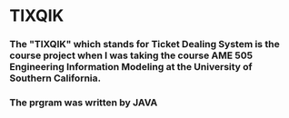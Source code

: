 # TIXQIK
### The "TIXQIK" which stands for Ticket Dealing System is the course project when I was taking the course AME 505 Engineering Information Modeling at the University of Southern California.
### The prgram was written by JAVA
